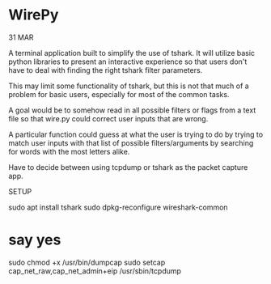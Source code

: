 # WirePy

31 MAR

A terminal application built to simplify the use of tshark.
It will utilize basic python libraries to present an interactive experience so that users don't have to deal with finding the right tshark filter parameters.

This may limit some functionality of tshark, but this is not that much of a problem for basic users, especially for most of the common tasks.

A goal would be to somehow read in all possible filters or flags from a text file so that wire.py could correct user inputs that are wrong.

A particular function could guess at what the user is trying to do by trying to match user inputs with that list of possible filters/arguments by searching for words with the most letters alike.

Have to decide between using tcpdump or tshark as the packet capture app.

SETUP

sudo apt install tshark
sudo dpkg-reconfigure wireshark-common
# say yes
sudo chmod +x /usr/bin/dumpcap
sudo setcap cap_net_raw,cap_net_admin+eip /usr/sbin/tcpdump


